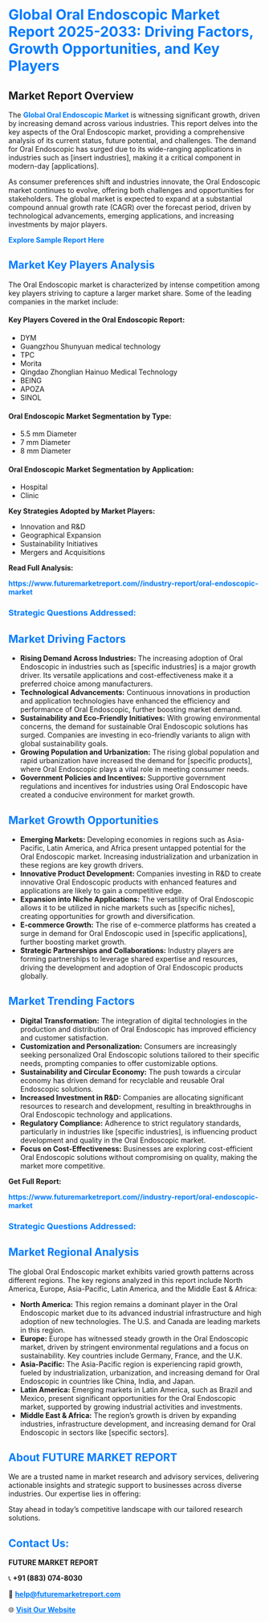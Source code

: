 <h1 style="color: #007BFF;">Global Oral Endoscopic Market Report 2025-2033: Driving Factors, Growth Opportunities, and Key Players</h1>

<section id="overview">
<h2>Market Report Overview</h2>
<p>The <a href="https://www.futuremarketreport.com//industry-report/oral-endoscopic-market" style="color: #007BFF; text-decoration: none;"><strong>Global Oral Endoscopic Market</strong></a> is witnessing significant growth, driven by increasing demand across various industries. This report delves into the key aspects of the Oral Endoscopic market, providing a comprehensive analysis of its current status, future potential, and challenges. The demand for Oral Endoscopic has surged due to its wide-ranging applications in industries such as [insert industries], making it a critical component in modern-day [applications].</p>
<p>As consumer preferences shift and industries innovate, the Oral Endoscopic market continues to evolve, offering both challenges and opportunities for stakeholders. The global market is expected to expand at a substantial compound annual growth rate (CAGR) over the forecast period, driven by technological advancements, emerging applications, and increasing investments by major players.</p>
</section>

<section id="overview">
<p><a href="https://www.futuremarketreport.com//request-sample/reportId=64758" style="color: #007BFF; text-decoration: none;"><strong>Explore Sample Report Here</strong></a></p>
</section>

<section id="key-players">
<h2 style="color: #007BFF;">Market Key Players Analysis</h2>
<p>The Oral Endoscopic market is characterized by intense competition among key players striving to capture a larger market share. Some of the leading companies in the market include:</p>
<h4>Key Players Covered in the Oral Endoscopic Report:</h4>
<ul><li>DYM</li><li>Guangzhou Shunyuan medical technology</li><li>TPC</li><li>Morita</li><li>Qingdao Zhonglian Hainuo Medical Technology</li><li>BEING</li><li>APOZA</li><li>SINOL</li></ul>
<h4>Oral Endoscopic Market Segmentation by Type:</h4>
<ul><li>5.5 mm Diameter</li><li>7 mm Diameter</li><li>8 mm Diameter</li></ul>

<h4>Oral Endoscopic Market Segmentation by Application:</h4>
<ul><li>Hospital</li><li>Clinic</li></ul>
<p><strong>Key Strategies Adopted by Market Players:</strong></p>
<ul>
<li>Innovation and R&D</li>
<li>Geographical Expansion</li>
<li>Sustainability Initiatives</li>
<li>Mergers and Acquisitions</li>
</ul>
</section>

<section>
<p><strong>Read Full Analysis: </strong></p><a href="https://www.futuremarketreport.com//industry-report/oral-endoscopic-market" style="color: #007BFF; text-decoration: none;"><strong>https://www.futuremarketreport.com//industry-report/oral-endoscopic-market</strong></a>
<h3 style="color: #007BFF;">Strategic Questions Addressed:</h3>
</section>

<section id="driving-factors">
<h2 style="color: #007BFF;">Market Driving Factors</h2>
<ul>
<li><strong>Rising Demand Across Industries:</strong> The increasing adoption of Oral Endoscopic in industries such as [specific industries] is a major growth driver. Its versatile applications and cost-effectiveness make it a preferred choice among manufacturers.</li>
<li><strong>Technological Advancements:</strong> Continuous innovations in production and application technologies have enhanced the efficiency and performance of Oral Endoscopic, further boosting market demand.</li>
<li><strong>Sustainability and Eco-Friendly Initiatives:</strong> With growing environmental concerns, the demand for sustainable Oral Endoscopic solutions has surged. Companies are investing in eco-friendly variants to align with global sustainability goals.</li>
<li><strong>Growing Population and Urbanization:</strong> The rising global population and rapid urbanization have increased the demand for [specific products], where Oral Endoscopic plays a vital role in meeting consumer needs.</li>
<li><strong>Government Policies and Incentives:</strong> Supportive government regulations and incentives for industries using Oral Endoscopic have created a conducive environment for market growth.</li>
</ul>
</section>

<section id="growth-opportunities">
<h2 style="color: #007BFF;">Market Growth Opportunities</h2>
<ul>
<li><strong>Emerging Markets:</strong> Developing economies in regions such as Asia-Pacific, Latin America, and Africa present untapped potential for the Oral Endoscopic market. Increasing industrialization and urbanization in these regions are key growth drivers.</li>
<li><strong>Innovative Product Development:</strong> Companies investing in R&D to create innovative Oral Endoscopic products with enhanced features and applications are likely to gain a competitive edge.</li>
<li><strong>Expansion into Niche Applications:</strong> The versatility of Oral Endoscopic allows it to be utilized in niche markets such as [specific niches], creating opportunities for growth and diversification.</li>
<li><strong>E-commerce Growth:</strong> The rise of e-commerce platforms has created a surge in demand for Oral Endoscopic used in [specific applications], further boosting market growth.</li>
<li><strong>Strategic Partnerships and Collaborations:</strong> Industry players are forming partnerships to leverage shared expertise and resources, driving the development and adoption of Oral Endoscopic products globally.</li>
</ul>
</section>

<section id="trending-factors">
<h2 style="color: #007BFF;">Market Trending Factors</h2>
<ul>
<li><strong>Digital Transformation:</strong> The integration of digital technologies in the production and distribution of Oral Endoscopic has improved efficiency and customer satisfaction.</li>
<li><strong>Customization and Personalization:</strong> Consumers are increasingly seeking personalized Oral Endoscopic solutions tailored to their specific needs, prompting companies to offer customizable options.</li>
<li><strong>Sustainability and Circular Economy:</strong> The push towards a circular economy has driven demand for recyclable and reusable Oral Endoscopic solutions.</li>
<li><strong>Increased Investment in R&D:</strong> Companies are allocating significant resources to research and development, resulting in breakthroughs in Oral Endoscopic technology and applications.</li>
<li><strong>Regulatory Compliance:</strong> Adherence to strict regulatory standards, particularly in industries like [specific industries], is influencing product development and quality in the Oral Endoscopic market.</li>
<li><strong>Focus on Cost-Effectiveness:</strong> Businesses are exploring cost-efficient Oral Endoscopic solutions without compromising on quality, making the market more competitive.</li>
</ul>
</section>

<section>
<p><strong>Get Full Report: </strong></p><a href="https://www.futuremarketreport.com//industry-report/oral-endoscopic-market" style="color: #007BFF; text-decoration: none;"><strong>https://www.futuremarketreport.com//industry-report/oral-endoscopic-market</strong></a>
<h3 style="color: #007BFF;">Strategic Questions Addressed:</h3>
</section>


<section id="regional-analysis">
<h2 style="color: #007BFF;">Market Regional Analysis</h2>
<p>The global Oral Endoscopic market exhibits varied growth patterns across different regions. The key regions analyzed in this report include North America, Europe, Asia-Pacific, Latin America, and the Middle East & Africa:</p>
<ul>
<li><strong>North America:</strong> This region remains a dominant player in the Oral Endoscopic market due to its advanced industrial infrastructure and high adoption of new technologies. The U.S. and Canada are leading markets in this region.</li>
<li><strong>Europe:</strong> Europe has witnessed steady growth in the Oral Endoscopic market, driven by stringent environmental regulations and a focus on sustainability. Key countries include Germany, France, and the U.K.</li>
<li><strong>Asia-Pacific:</strong> The Asia-Pacific region is experiencing rapid growth, fueled by industrialization, urbanization, and increasing demand for Oral Endoscopic in countries like China, India, and Japan.</li>
<li><strong>Latin America:</strong> Emerging markets in Latin America, such as Brazil and Mexico, present significant opportunities for the Oral Endoscopic market, supported by growing industrial activities and investments.</li>
<li><strong>Middle East & Africa:</strong> The region’s growth is driven by expanding industries, infrastructure development, and increasing demand for Oral Endoscopic in sectors like [specific sectors].</li>
</ul>
</section>

<footer>
<h2 style="color: #007BFF;">About FUTURE MARKET REPORT</h2>
<p>We are a trusted name in market research and advisory services, delivering actionable insights and strategic support to businesses across diverse industries. Our expertise lies in offering:</p>

<p>Stay ahead in today’s competitive landscape with our tailored research solutions.</p>

<h2 style="color: #007BFF;">Contact Us:</h2>
<p><strong>FUTURE MARKET REPORT</strong></p>
<p>📞 <strong>+91 (883) 074-8030</strong></p>
<p>📧 <strong><a href="mailto:help@futuremarketreport.com" style="color: #007BFF;">help@futuremarketreport.com</a></strong></p>
<p>🌐 <strong><a href="https://www.futuremarketreport.com/" style="color: #007BFF;">Visit Our Website</a></strong></p>
</footer>